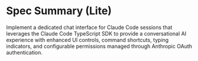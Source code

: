 # Spec Summary (Lite)

Implement a dedicated chat interface for Claude Code sessions that leverages the Claude Code TypeScript SDK to provide a conversational AI experience with enhanced UI controls, command shortcuts, typing indicators, and configurable permissions managed through Anthropic OAuth authentication.
